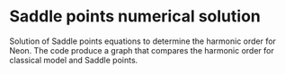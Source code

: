 # Saddle points numerical solution
 Solution of Saddle points equations to determine the harmonic order for Neon. The code produce a graph that compares the harmonic order for classical model and Saddle points. 
